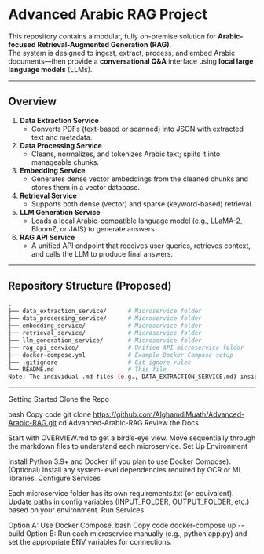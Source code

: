 # Advanced Arabic RAG Project

This repository contains a modular, fully on-premise solution for **Arabic-focused Retrieval-Augmented Generation (RAG)**.  
The system is designed to ingest, extract, process, and embed Arabic documents—then provide a **conversational Q&A** interface using **local large language models** (LLMs).

---

## Overview

1. **Data Extraction Service**  
   - Converts PDFs (text-based or scanned) into JSON with extracted text and metadata.
2. **Data Processing Service**  
   - Cleans, normalizes, and tokenizes Arabic text; splits it into manageable chunks.
3. **Embedding Service**  
   - Generates dense vector embeddings from the cleaned chunks and stores them in a vector database.
4. **Retrieval Service**  
   - Supports both dense (vector) and sparse (keyword-based) retrieval.
5. **LLM Generation Service**  
   - Loads a local Arabic-compatible language model (e.g., LLaMA-2, BloomZ, or JAIS) to generate answers.
6. **RAG API Service**  
   - A unified API endpoint that receives user queries, retrieves context, and calls the LLM to produce final answers.

---

## Repository Structure (Proposed)

```bash
.
├── data_extraction_service/      # Microservice folder
├── data_processing_service/      # Microservice folder
├── embedding_service/            # Microservice folder
├── retrieval_service/            # Microservice folder
├── llm_generation_service/       # Microservice folder
├── rag_api_service/              # Unified API microservice folder
├── docker-compose.yml            # Example Docker Compose setup
├── .gitignore                    # Git ignore rules
└── README.md                     # This file
Note: The individual .md files (e.g., DATA_EXTRACTION_SERVICE.md) inside the info-and-arch contain more technical details and instructions to help developers implement each microservice.

```
---
Getting Started
Clone the Repo

bash
Copy code
git clone https://github.com/AlghamdiMuath/Advanced-Arabic-RAG.git
cd Advanced-Arabic-RAG
Review the Docs

Start with OVERVIEW.md to get a bird’s-eye view.
Move sequentially through the markdown files to understand each microservice.
Set Up Environment

Install Python 3.9+ and Docker (if you plan to use Docker Compose).
(Optional) Install any system-level dependencies required by OCR or ML libraries.
Configure Services

Each microservice folder has its own requirements.txt (or equivalent).
Update paths in config variables (INPUT_FOLDER, OUTPUT_FOLDER, etc.) based on your environment.
Run Services

Option A: Use Docker Compose.
bash
Copy code
docker-compose up --build
Option B: Run each microservice manually (e.g., python app.py) and set the appropriate ENV variables for connections.
